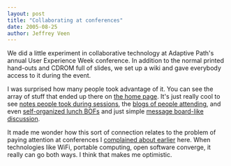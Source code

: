 ```yaml
--- 
layout: post
title: "Collaborating at conferences"
date: 2005-08-25
author: Jeffrey Veen
---
```

We did a little experiment in collaborative technology at Adaptive Path's annual User Experience Week conference. In addition to the normal printed hand-outs and CDROM full of slides, we set up a wiki and gave everybody access to it during the event.

I was surprised how many people took advantage of it. You can see the array of stuff that ended up there on <a href="https://www.socialtext.net/uxweek/index.cgi">the home page</a>. It's just really cool to see <a href="https://www.socialtext.net/uxweek/index.cgi?introduction_to_ajax_new_web_technology">notes people took during sessions</a>, the <a href="https://www.socialtext.net/uxweek/index.cgi?action=weblog_display">blogs of people attending</a>, and even <a href="https://www.socialtext.net/uxweek/index.cgi?fostering_culture_change">self-organized lunch BOFs</a> and just simple <a href="https://www.socialtext.net/uxweek/index.cgi?current_shortcomings_of_web_2_0">message board-like discussion</a>.

It made me wonder how this sort of connection relates to the problem of paying attention at conferences I <a href="http://www.veen.com/jeff/archives/000764.html">complained about earlier</a> here. When technologies like WiFi, portable computing, open software converge, it really can go both ways. I think that makes me optimistic.






&#8203;
